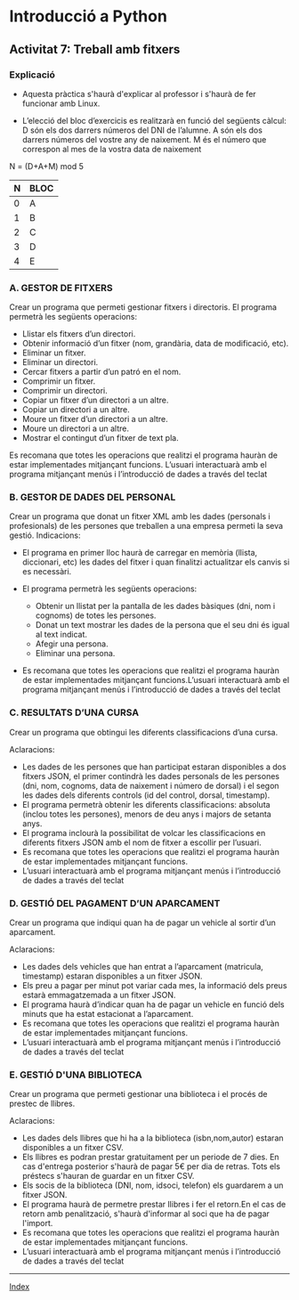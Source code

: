 # Introducció a Python
## Activitat 7: Treball amb fitxers

### Explicació

* Aquesta pràctica s'haurà d'explicar al professor i s'haurà de fer funcionar amb Linux.

* L’elecció del bloc d’exercicis es realitzarà en funció del següents càlcul:
	D	són els dos darrers números del DNI de l’alumne.
	A	són els dos darrers números del vostre any de naixement.
    M	és el número que correspon al mes de la vostra data de naixement

N = (D+A+M) mod 5

| N   | BLOC |
|-----|------|
| 0   |  A   |
| 1   |  B   |
| 2   |  C   |
| 3   |  D   |
| 4   |  E   |

### A. GESTOR DE FITXERS

Crear un programa que permeti gestionar fitxers i directoris.
El programa permetrà les següents operacions:

* Llistar els fitxers d’un directori.
* Obtenir informació d’un fitxer (nom, grandària, data de modificació, etc).
* Eliminar un fitxer.
* Eliminar un directori.
* Cercar fitxers a partir d’un patró en el nom.
* Comprimir un fitxer.
* Comprimir un directori.
* Copiar un fitxer d’un directori a un altre.
* Copiar un directori a un altre.
* Moure un fitxer d’un directori a un altre.
* Moure un directori a un altre.
* Mostrar el contingut d’un fitxer de text pla.
  
Es recomana que totes les operacions que realitzi el programa hauràn de estar implementades mitjançant 
funcions. L’usuari interactuarà amb el programa mitjançant menús i l’introducció de dades a través del teclat

### B. GESTOR DE DADES DEL PERSONAL

Crear un programa que donat un fitxer XML amb les dades (personals i profesionals) de les persones que 
treballen a una empresa permeti la seva gestió.
Indicacions:

* El programa en primer lloc haurà de carregar en memòria (llista, diccionari, etc) les dades del fitxer i quan finalitzi actualitzar els canvis si es necessàri.

* El programa permetrà les següents operacions:
    * Obtenir un llistat per la pantalla de les dades bàsiques (dni, nom i cognoms) de totes les persones.
    * Donat un text mostrar les dades de la persona que el seu dni és igual al text indicat.
    * Afegir una persona.
    * Eliminar una persona.
  
* Es recomana que totes les operacions que realitzi el programa hauràn de estar implementades mitjançant 
funcions.L’usuari interactuarà amb el programa mitjançant menús i l’introducció de dades a través del teclat

### C. RESULTATS D’UNA CURSA

Crear un programa que obtingui les diferents classificacions d’una cursa.

Aclaracions:

* Les dades de les persones que han participat estaran disponibles a dos fitxers JSON, el primer contindrà les dades personals de les persones (dni, nom, cognoms, data de naixement i número de dorsal) i el segon les dades dels diferents controls (id del control, dorsal, timestamp).
* El programa permetrà obtenir les diferents classificacions: absoluta (inclou totes les persones), menors de deu anys i majors de setanta anys.
* El programa inclourà la possibilitat de volcar les classificacions en diferents fitxers JSON amb el nom de fitxer a escollir per l’usuari.
* Es recomana que totes les operacions que realitzi el programa hauràn de estar implementades mitjançant 
funcions.
* L’usuari interactuarà amb el programa mitjançant menús i l’introducció de dades a través del teclat

### D. GESTIÓ DEL PAGAMENT D’UN APARCAMENT

Crear un programa que indiqui quan ha de pagar un vehicle al sortir d’un aparcament.

Aclaracions:
* Les dades dels vehicles que han entrat a l’aparcament (matricula, timestamp) estaran disponibles a un fitxer JSON. 
* Els preu a pagar per minut pot variar cada mes, la informació dels preus estarà emmagatzemada a un fitxer JSON.
* El programa haurà d’indicar quan ha de pagar un vehicle en funció dels minuts que ha estat estacionat a 
l’aparcament.
* Es recomana que totes les operacions que realitzi el programa hauràn de estar implementades mitjançant 
funcions.
* L’usuari interactuarà amb el programa mitjançant menús i l’introducció de dades a través del teclat


### E. GESTIÓ D'UNA BIBLIOTECA

Crear un programa que permeti gestionar una biblioteca i el procés de prestec de llibres.

Aclaracions:
* Les dades dels llibres que hi ha a la biblioteca  (isbn,nom,autor) estaran disponibles a un fitxer CSV. 
* Els llibres es podran prestar gratuitament per un periode de 7 dies. En cas d'entrega posterior s'haurà de pagar 5€ per dia de retras. Tots els préstecs s'hauran de guardar en un fitxer CSV.
* Els socis de la biblioteca (DNI, nom, idsoci, telefon) els guardarem a un fitxer JSON.
* El programa haurà de permetre prestar llibres i fer el retorn.En el cas de retorn amb penalització, s'haurà d'informar al soci que ha de pagar l'import.
* Es recomana que totes les operacions que realitzi el programa hauràn de estar implementades mitjançant 
funcions.
* L’usuari interactuarà amb el programa mitjançant menús i l’introducció de dades a través del teclat

***
[Index](../../../README.md)


